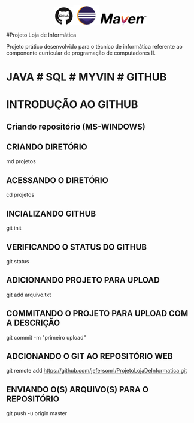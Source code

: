 <p align="center"><img width="10%" src="imgs/github.jpg" /><img width="14%" src="imgs/logo_eclipse.jpg" /><img width="25%" src="imgs/maven.png" /></p>

#Projeto Loja de Informática

Projeto prático desenvolvido para o técnico de informática referente ao componente curricular de programação de computadores II.

# JAVA # SQL # MYVIN # GITHUB

# INTRODUÇÃO AO GITHUB

## Criando repositório (MS-WINDOWS)

## CRIANDO DIRETÓRIO
md projetos

## ACESSANDO O DIRETÓRIO
cd projetos

## INCIALIZANDO GITHUB
git init

## VERIFICANDO O STATUS DO GITHUB
git status

## ADICIONANDO PROJETO PARA UPLOAD
git add arquivo.txt

## COMMITANDO O PROJETO PARA UPLOAD COM A DESCRIÇÃO
git commit -m "primeiro upload"

## ADCIONANDO O GIT AO REPOSITÓRIO WEB
git remote add https://github.com/jefersonrl/ProjetoLojaDeInformatica.git

## ENVIANDO O(S) ARQUIVO(S) PARA O REPOSITÓRIO
git push -u origin master
